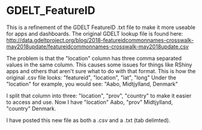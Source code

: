 # GDELT_FeatureID
This is a refinement of the GDELT FeatureID .txt file to make it more useable for apps and dashboards. The original GDELT lookup file is found here: http://data.gdeltproject.org/blog/2018-featureidcommonnames-crosswalk-may2018update/featureidcommonnames-crosswalk-may2018update.csv

The problem is that the "location" column has three comma separated values in the same column. This causes some issues for things like RShiny apps and others that aren't sure what to do with that format. This is how the original .csv file looks:
"featureid", "location", "lat", "long"
Under the "location" for example, you would see: "Aabo, Midtjylland, Denmark"

I split that column into  three: "location", "prov", "country" to make it easier to access and use. 
Now I have "location" Aabo, "prov" Midtjylland, "country" Denmark.

I have posted this new file as both a .csv and a .txt (tab delimted). 
